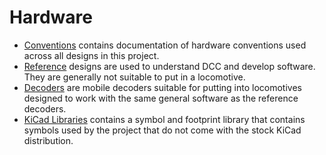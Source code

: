 # Hardware

* [Conventions](conventions/) contains documentation of hardware conventions
  used across all designs in this project.
* [Reference](reference/) designs are used to understand DCC and develop
  software.  They are generally not suitable to put in a locomotive.
* [Decoders](decoders/) are mobile decoders suitable for putting into 
  locomotives designed to work with the same general software as the 
  reference decoders.
* [KiCad Libraries](kicad_libraries/) contains a symbol and footprint
  library that contains symbols used by the project that do not come
  with the stock KiCad distribution.
